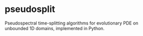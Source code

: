 # pseudosplit
Pseudospectral time-splitting algorithms for evolutionary PDE on unbounded 1D domains, implemented in Python.

